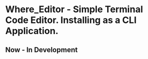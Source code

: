 # Where_Editor - Simple Terminal Code Editor. Installing as a CLI Application.
## Now - In Development